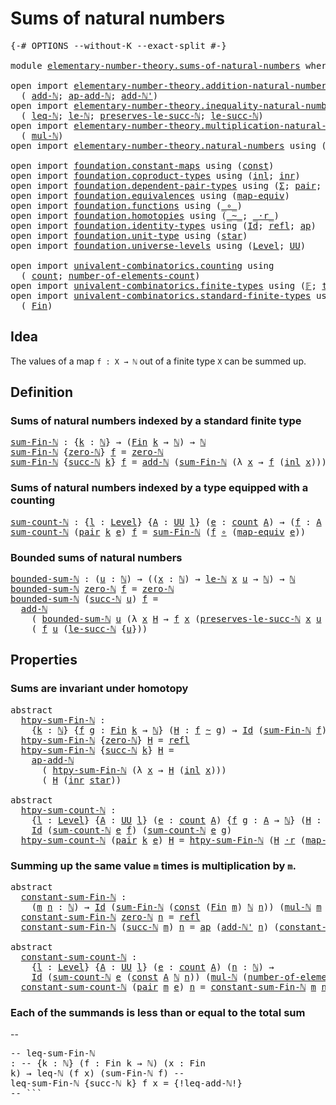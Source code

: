 # Sums of natural numbers

<pre class="Agda"><a id="36" class="Symbol">{-#</a> <a id="40" class="Keyword">OPTIONS</a> <a id="48" class="Pragma">--without-K</a> <a id="60" class="Pragma">--exact-split</a> <a id="74" class="Symbol">#-}</a>

<a id="79" class="Keyword">module</a> <a id="86" href="elementary-number-theory.sums-of-natural-numbers.html" class="Module">elementary-number-theory.sums-of-natural-numbers</a> <a id="135" class="Keyword">where</a>

<a id="142" class="Keyword">open</a> <a id="147" class="Keyword">import</a> <a id="154" href="elementary-number-theory.addition-natural-numbers.html" class="Module">elementary-number-theory.addition-natural-numbers</a> <a id="204" class="Keyword">using</a>
  <a id="212" class="Symbol">(</a> <a id="214" href="elementary-number-theory.addition-natural-numbers.html#1160" class="Function">add-ℕ</a><a id="219" class="Symbol">;</a> <a id="221" href="elementary-number-theory.addition-natural-numbers.html#1276" class="Function">ap-add-ℕ</a><a id="229" class="Symbol">;</a> <a id="231" href="elementary-number-theory.addition-natural-numbers.html#1233" class="Function">add-ℕ&#39;</a><a id="237" class="Symbol">)</a>
<a id="239" class="Keyword">open</a> <a id="244" class="Keyword">import</a> <a id="251" href="elementary-number-theory.inequality-natural-numbers.html" class="Module">elementary-number-theory.inequality-natural-numbers</a> <a id="303" class="Keyword">using</a>
  <a id="311" class="Symbol">(</a> <a id="313" href="elementary-number-theory.inequality-natural-numbers.html#1646" class="Function">leq-ℕ</a><a id="318" class="Symbol">;</a> <a id="320" href="elementary-number-theory.inequality-natural-numbers.html#2066" class="Function">le-ℕ</a><a id="324" class="Symbol">;</a> <a id="326" href="elementary-number-theory.inequality-natural-numbers.html#11907" class="Function">preserves-le-succ-ℕ</a><a id="345" class="Symbol">;</a> <a id="347" href="elementary-number-theory.inequality-natural-numbers.html#14478" class="Function">le-succ-ℕ</a><a id="356" class="Symbol">)</a>
<a id="358" class="Keyword">open</a> <a id="363" class="Keyword">import</a> <a id="370" href="elementary-number-theory.multiplication-natural-numbers.html" class="Module">elementary-number-theory.multiplication-natural-numbers</a> <a id="426" class="Keyword">using</a>
  <a id="434" class="Symbol">(</a> <a id="436" href="elementary-number-theory.multiplication-natural-numbers.html#1354" class="Function">mul-ℕ</a><a id="441" class="Symbol">)</a>
<a id="443" class="Keyword">open</a> <a id="448" class="Keyword">import</a> <a id="455" href="elementary-number-theory.natural-numbers.html" class="Module">elementary-number-theory.natural-numbers</a> <a id="496" class="Keyword">using</a> <a id="502" class="Symbol">(</a><a id="503" href="elementary-number-theory.natural-numbers.html#1444" class="Datatype">ℕ</a><a id="504" class="Symbol">;</a> <a id="506" href="elementary-number-theory.natural-numbers.html#1465" class="InductiveConstructor">zero-ℕ</a><a id="512" class="Symbol">;</a> <a id="514" href="elementary-number-theory.natural-numbers.html#1478" class="InductiveConstructor">succ-ℕ</a><a id="520" class="Symbol">)</a>

<a id="523" class="Keyword">open</a> <a id="528" class="Keyword">import</a> <a id="535" href="foundation.constant-maps.html" class="Module">foundation.constant-maps</a> <a id="560" class="Keyword">using</a> <a id="566" class="Symbol">(</a><a id="567" href="foundation-core.constant-maps.html#203" class="Function">const</a><a id="572" class="Symbol">)</a>
<a id="574" class="Keyword">open</a> <a id="579" class="Keyword">import</a> <a id="586" href="foundation.coproduct-types.html" class="Module">foundation.coproduct-types</a> <a id="613" class="Keyword">using</a> <a id="619" class="Symbol">(</a><a id="620" href="foundation.coproduct-types.html#1239" class="InductiveConstructor">inl</a><a id="623" class="Symbol">;</a> <a id="625" href="foundation.coproduct-types.html#1262" class="InductiveConstructor">inr</a><a id="628" class="Symbol">)</a>
<a id="630" class="Keyword">open</a> <a id="635" class="Keyword">import</a> <a id="642" href="foundation.dependent-pair-types.html" class="Module">foundation.dependent-pair-types</a> <a id="674" class="Keyword">using</a> <a id="680" class="Symbol">(</a><a id="681" href="foundation-core.dependent-pair-types.html#502" class="Record">Σ</a><a id="682" class="Symbol">;</a> <a id="684" href="foundation-core.dependent-pair-types.html#575" class="InductiveConstructor">pair</a><a id="688" class="Symbol">;</a> <a id="690" href="foundation-core.dependent-pair-types.html#592" class="Field">pr1</a><a id="693" class="Symbol">;</a> <a id="695" href="foundation-core.dependent-pair-types.html#604" class="Field">pr2</a><a id="698" class="Symbol">)</a>
<a id="700" class="Keyword">open</a> <a id="705" class="Keyword">import</a> <a id="712" href="foundation.equivalences.html" class="Module">foundation.equivalences</a> <a id="736" class="Keyword">using</a> <a id="742" class="Symbol">(</a><a id="743" href="foundation-core.equivalences.html#1807" class="Function">map-equiv</a><a id="752" class="Symbol">)</a>
<a id="754" class="Keyword">open</a> <a id="759" class="Keyword">import</a> <a id="766" href="foundation.functions.html" class="Module">foundation.functions</a> <a id="787" class="Keyword">using</a> <a id="793" class="Symbol">(</a><a id="794" href="foundation-core.functions.html#407" class="Function Operator">_∘_</a><a id="797" class="Symbol">)</a>
<a id="799" class="Keyword">open</a> <a id="804" class="Keyword">import</a> <a id="811" href="foundation.homotopies.html" class="Module">foundation.homotopies</a> <a id="833" class="Keyword">using</a> <a id="839" class="Symbol">(</a><a id="840" href="foundation-core.homotopies.html#545" class="Function Operator">_~_</a><a id="843" class="Symbol">;</a> <a id="845" href="foundation-core.homotopies.html#2052" class="Function Operator">_·r_</a><a id="849" class="Symbol">)</a>
<a id="851" class="Keyword">open</a> <a id="856" class="Keyword">import</a> <a id="863" href="foundation.identity-types.html" class="Module">foundation.identity-types</a> <a id="889" class="Keyword">using</a> <a id="895" class="Symbol">(</a><a id="896" href="foundation-core.identity-types.html#1754" class="Datatype">Id</a><a id="898" class="Symbol">;</a> <a id="900" href="foundation-core.identity-types.html#1807" class="InductiveConstructor">refl</a><a id="904" class="Symbol">;</a> <a id="906" href="foundation-core.identity-types.html#3990" class="Function">ap</a><a id="908" class="Symbol">)</a>
<a id="910" class="Keyword">open</a> <a id="915" class="Keyword">import</a> <a id="922" href="foundation.unit-type.html" class="Module">foundation.unit-type</a> <a id="943" class="Keyword">using</a> <a id="949" class="Symbol">(</a><a id="950" href="foundation.unit-type.html#1099" class="InductiveConstructor">star</a><a id="954" class="Symbol">)</a>
<a id="956" class="Keyword">open</a> <a id="961" class="Keyword">import</a> <a id="968" href="foundation.universe-levels.html" class="Module">foundation.universe-levels</a> <a id="995" class="Keyword">using</a> <a id="1001" class="Symbol">(</a><a id="1002" href="Agda.Primitive.html#597" class="Postulate">Level</a><a id="1007" class="Symbol">;</a> <a id="1009" href="foundation-core.universe-levels.html#222" class="Primitive">UU</a><a id="1011" class="Symbol">)</a>

<a id="1014" class="Keyword">open</a> <a id="1019" class="Keyword">import</a> <a id="1026" href="univalent-combinatorics.counting.html" class="Module">univalent-combinatorics.counting</a> <a id="1059" class="Keyword">using</a>
  <a id="1067" class="Symbol">(</a> <a id="1069" href="univalent-combinatorics.counting.html#1901" class="Function">count</a><a id="1074" class="Symbol">;</a> <a id="1076" href="univalent-combinatorics.counting.html#2029" class="Function">number-of-elements-count</a><a id="1100" class="Symbol">)</a>
<a id="1102" class="Keyword">open</a> <a id="1107" class="Keyword">import</a> <a id="1114" href="univalent-combinatorics.finite-types.html" class="Module">univalent-combinatorics.finite-types</a> <a id="1151" class="Keyword">using</a> <a id="1157" class="Symbol">(</a><a id="1158" href="univalent-combinatorics.finite-types.html#4639" class="Function">𝔽</a><a id="1159" class="Symbol">;</a> <a id="1161" href="univalent-combinatorics.finite-types.html#4687" class="Function">type-𝔽</a><a id="1167" class="Symbol">)</a>
<a id="1169" class="Keyword">open</a> <a id="1174" class="Keyword">import</a> <a id="1181" href="univalent-combinatorics.standard-finite-types.html" class="Module">univalent-combinatorics.standard-finite-types</a> <a id="1227" class="Keyword">using</a>
  <a id="1235" class="Symbol">(</a> <a id="1237" href="univalent-combinatorics.standard-finite-types.html#2149" class="Function">Fin</a><a id="1240" class="Symbol">)</a>
</pre>
## Idea

The values of a map `f : X → ℕ` out of a finite type `X` can be summed up.

## Definition

### Sums of natural numbers indexed by a standard finite type

<pre class="Agda"><a id="sum-Fin-ℕ"></a><a id="1418" href="elementary-number-theory.sums-of-natural-numbers.html#1418" class="Function">sum-Fin-ℕ</a> <a id="1428" class="Symbol">:</a> <a id="1430" class="Symbol">{</a><a id="1431" href="elementary-number-theory.sums-of-natural-numbers.html#1431" class="Bound">k</a> <a id="1433" class="Symbol">:</a> <a id="1435" href="elementary-number-theory.natural-numbers.html#1444" class="Datatype">ℕ</a><a id="1436" class="Symbol">}</a> <a id="1438" class="Symbol">→</a> <a id="1440" class="Symbol">(</a><a id="1441" href="univalent-combinatorics.standard-finite-types.html#2149" class="Function">Fin</a> <a id="1445" href="elementary-number-theory.sums-of-natural-numbers.html#1431" class="Bound">k</a> <a id="1447" class="Symbol">→</a> <a id="1449" href="elementary-number-theory.natural-numbers.html#1444" class="Datatype">ℕ</a><a id="1450" class="Symbol">)</a> <a id="1452" class="Symbol">→</a> <a id="1454" href="elementary-number-theory.natural-numbers.html#1444" class="Datatype">ℕ</a>
<a id="1456" href="elementary-number-theory.sums-of-natural-numbers.html#1418" class="Function">sum-Fin-ℕ</a> <a id="1466" class="Symbol">{</a><a id="1467" href="elementary-number-theory.natural-numbers.html#1465" class="InductiveConstructor">zero-ℕ</a><a id="1473" class="Symbol">}</a> <a id="1475" href="elementary-number-theory.sums-of-natural-numbers.html#1475" class="Bound">f</a> <a id="1477" class="Symbol">=</a> <a id="1479" href="elementary-number-theory.natural-numbers.html#1465" class="InductiveConstructor">zero-ℕ</a>
<a id="1486" href="elementary-number-theory.sums-of-natural-numbers.html#1418" class="Function">sum-Fin-ℕ</a> <a id="1496" class="Symbol">{</a><a id="1497" href="elementary-number-theory.natural-numbers.html#1478" class="InductiveConstructor">succ-ℕ</a> <a id="1504" href="elementary-number-theory.sums-of-natural-numbers.html#1504" class="Bound">k</a><a id="1505" class="Symbol">}</a> <a id="1507" href="elementary-number-theory.sums-of-natural-numbers.html#1507" class="Bound">f</a> <a id="1509" class="Symbol">=</a> <a id="1511" href="elementary-number-theory.addition-natural-numbers.html#1160" class="Function">add-ℕ</a> <a id="1517" class="Symbol">(</a><a id="1518" href="elementary-number-theory.sums-of-natural-numbers.html#1418" class="Function">sum-Fin-ℕ</a> <a id="1528" class="Symbol">(λ</a> <a id="1531" href="elementary-number-theory.sums-of-natural-numbers.html#1531" class="Bound">x</a> <a id="1533" class="Symbol">→</a> <a id="1535" href="elementary-number-theory.sums-of-natural-numbers.html#1507" class="Bound">f</a> <a id="1537" class="Symbol">(</a><a id="1538" href="foundation.coproduct-types.html#1239" class="InductiveConstructor">inl</a> <a id="1542" href="elementary-number-theory.sums-of-natural-numbers.html#1531" class="Bound">x</a><a id="1543" class="Symbol">)))</a> <a id="1547" class="Symbol">(</a><a id="1548" href="elementary-number-theory.sums-of-natural-numbers.html#1507" class="Bound">f</a> <a id="1550" class="Symbol">(</a><a id="1551" href="foundation.coproduct-types.html#1262" class="InductiveConstructor">inr</a> <a id="1555" href="foundation.unit-type.html#1099" class="InductiveConstructor">star</a><a id="1559" class="Symbol">))</a>
</pre>
### Sums of natural numbers indexed by a type equipped with a counting

<pre class="Agda"><a id="sum-count-ℕ"></a><a id="1647" href="elementary-number-theory.sums-of-natural-numbers.html#1647" class="Function">sum-count-ℕ</a> <a id="1659" class="Symbol">:</a> <a id="1661" class="Symbol">{</a><a id="1662" href="elementary-number-theory.sums-of-natural-numbers.html#1662" class="Bound">l</a> <a id="1664" class="Symbol">:</a> <a id="1666" href="Agda.Primitive.html#597" class="Postulate">Level</a><a id="1671" class="Symbol">}</a> <a id="1673" class="Symbol">{</a><a id="1674" href="elementary-number-theory.sums-of-natural-numbers.html#1674" class="Bound">A</a> <a id="1676" class="Symbol">:</a> <a id="1678" href="foundation-core.universe-levels.html#222" class="Primitive">UU</a> <a id="1681" href="elementary-number-theory.sums-of-natural-numbers.html#1662" class="Bound">l</a><a id="1682" class="Symbol">}</a> <a id="1684" class="Symbol">(</a><a id="1685" href="elementary-number-theory.sums-of-natural-numbers.html#1685" class="Bound">e</a> <a id="1687" class="Symbol">:</a> <a id="1689" href="univalent-combinatorics.counting.html#1901" class="Function">count</a> <a id="1695" href="elementary-number-theory.sums-of-natural-numbers.html#1674" class="Bound">A</a><a id="1696" class="Symbol">)</a> <a id="1698" class="Symbol">→</a> <a id="1700" class="Symbol">(</a><a id="1701" href="elementary-number-theory.sums-of-natural-numbers.html#1701" class="Bound">f</a> <a id="1703" class="Symbol">:</a> <a id="1705" href="elementary-number-theory.sums-of-natural-numbers.html#1674" class="Bound">A</a> <a id="1707" class="Symbol">→</a> <a id="1709" href="elementary-number-theory.natural-numbers.html#1444" class="Datatype">ℕ</a><a id="1710" class="Symbol">)</a> <a id="1712" class="Symbol">→</a> <a id="1714" href="elementary-number-theory.natural-numbers.html#1444" class="Datatype">ℕ</a>
<a id="1716" href="elementary-number-theory.sums-of-natural-numbers.html#1647" class="Function">sum-count-ℕ</a> <a id="1728" class="Symbol">(</a><a id="1729" href="foundation-core.dependent-pair-types.html#575" class="InductiveConstructor">pair</a> <a id="1734" href="elementary-number-theory.sums-of-natural-numbers.html#1734" class="Bound">k</a> <a id="1736" href="elementary-number-theory.sums-of-natural-numbers.html#1736" class="Bound">e</a><a id="1737" class="Symbol">)</a> <a id="1739" href="elementary-number-theory.sums-of-natural-numbers.html#1739" class="Bound">f</a> <a id="1741" class="Symbol">=</a> <a id="1743" href="elementary-number-theory.sums-of-natural-numbers.html#1418" class="Function">sum-Fin-ℕ</a> <a id="1753" class="Symbol">(</a><a id="1754" href="elementary-number-theory.sums-of-natural-numbers.html#1739" class="Bound">f</a> <a id="1756" href="foundation-core.functions.html#407" class="Function Operator">∘</a> <a id="1758" class="Symbol">(</a><a id="1759" href="foundation-core.equivalences.html#1807" class="Function">map-equiv</a> <a id="1769" href="elementary-number-theory.sums-of-natural-numbers.html#1736" class="Bound">e</a><a id="1770" class="Symbol">))</a>
</pre>
### Bounded sums of natural numbers

<pre class="Agda"><a id="bounded-sum-ℕ"></a><a id="1823" href="elementary-number-theory.sums-of-natural-numbers.html#1823" class="Function">bounded-sum-ℕ</a> <a id="1837" class="Symbol">:</a> <a id="1839" class="Symbol">(</a><a id="1840" href="elementary-number-theory.sums-of-natural-numbers.html#1840" class="Bound">u</a> <a id="1842" class="Symbol">:</a> <a id="1844" href="elementary-number-theory.natural-numbers.html#1444" class="Datatype">ℕ</a><a id="1845" class="Symbol">)</a> <a id="1847" class="Symbol">→</a> <a id="1849" class="Symbol">((</a><a id="1851" href="elementary-number-theory.sums-of-natural-numbers.html#1851" class="Bound">x</a> <a id="1853" class="Symbol">:</a> <a id="1855" href="elementary-number-theory.natural-numbers.html#1444" class="Datatype">ℕ</a><a id="1856" class="Symbol">)</a> <a id="1858" class="Symbol">→</a> <a id="1860" href="elementary-number-theory.inequality-natural-numbers.html#2066" class="Function">le-ℕ</a> <a id="1865" href="elementary-number-theory.sums-of-natural-numbers.html#1851" class="Bound">x</a> <a id="1867" href="elementary-number-theory.sums-of-natural-numbers.html#1840" class="Bound">u</a> <a id="1869" class="Symbol">→</a> <a id="1871" href="elementary-number-theory.natural-numbers.html#1444" class="Datatype">ℕ</a><a id="1872" class="Symbol">)</a> <a id="1874" class="Symbol">→</a> <a id="1876" href="elementary-number-theory.natural-numbers.html#1444" class="Datatype">ℕ</a>
<a id="1878" href="elementary-number-theory.sums-of-natural-numbers.html#1823" class="Function">bounded-sum-ℕ</a> <a id="1892" href="elementary-number-theory.natural-numbers.html#1465" class="InductiveConstructor">zero-ℕ</a> <a id="1899" href="elementary-number-theory.sums-of-natural-numbers.html#1899" class="Bound">f</a> <a id="1901" class="Symbol">=</a> <a id="1903" href="elementary-number-theory.natural-numbers.html#1465" class="InductiveConstructor">zero-ℕ</a>
<a id="1910" href="elementary-number-theory.sums-of-natural-numbers.html#1823" class="Function">bounded-sum-ℕ</a> <a id="1924" class="Symbol">(</a><a id="1925" href="elementary-number-theory.natural-numbers.html#1478" class="InductiveConstructor">succ-ℕ</a> <a id="1932" href="elementary-number-theory.sums-of-natural-numbers.html#1932" class="Bound">u</a><a id="1933" class="Symbol">)</a> <a id="1935" href="elementary-number-theory.sums-of-natural-numbers.html#1935" class="Bound">f</a> <a id="1937" class="Symbol">=</a>
  <a id="1941" href="elementary-number-theory.addition-natural-numbers.html#1160" class="Function">add-ℕ</a>
    <a id="1951" class="Symbol">(</a> <a id="1953" href="elementary-number-theory.sums-of-natural-numbers.html#1823" class="Function">bounded-sum-ℕ</a> <a id="1967" href="elementary-number-theory.sums-of-natural-numbers.html#1932" class="Bound">u</a> <a id="1969" class="Symbol">(λ</a> <a id="1972" href="elementary-number-theory.sums-of-natural-numbers.html#1972" class="Bound">x</a> <a id="1974" href="elementary-number-theory.sums-of-natural-numbers.html#1974" class="Bound">H</a> <a id="1976" class="Symbol">→</a> <a id="1978" href="elementary-number-theory.sums-of-natural-numbers.html#1935" class="Bound">f</a> <a id="1980" href="elementary-number-theory.sums-of-natural-numbers.html#1972" class="Bound">x</a> <a id="1982" class="Symbol">(</a><a id="1983" href="elementary-number-theory.inequality-natural-numbers.html#11907" class="Function">preserves-le-succ-ℕ</a> <a id="2003" href="elementary-number-theory.sums-of-natural-numbers.html#1972" class="Bound">x</a> <a id="2005" href="elementary-number-theory.sums-of-natural-numbers.html#1932" class="Bound">u</a> <a id="2007" href="elementary-number-theory.sums-of-natural-numbers.html#1974" class="Bound">H</a><a id="2008" class="Symbol">)))</a>
    <a id="2016" class="Symbol">(</a> <a id="2018" href="elementary-number-theory.sums-of-natural-numbers.html#1935" class="Bound">f</a> <a id="2020" href="elementary-number-theory.sums-of-natural-numbers.html#1932" class="Bound">u</a> <a id="2022" class="Symbol">(</a><a id="2023" href="elementary-number-theory.inequality-natural-numbers.html#14478" class="Function">le-succ-ℕ</a> <a id="2033" class="Symbol">{</a><a id="2034" href="elementary-number-theory.sums-of-natural-numbers.html#1932" class="Bound">u</a><a id="2035" class="Symbol">}))</a>
</pre>
## Properties

### Sums are invariant under homotopy

<pre class="Agda"><a id="2106" class="Keyword">abstract</a>
  <a id="htpy-sum-Fin-ℕ"></a><a id="2117" href="elementary-number-theory.sums-of-natural-numbers.html#2117" class="Function">htpy-sum-Fin-ℕ</a> <a id="2132" class="Symbol">:</a>
    <a id="2138" class="Symbol">{</a><a id="2139" href="elementary-number-theory.sums-of-natural-numbers.html#2139" class="Bound">k</a> <a id="2141" class="Symbol">:</a> <a id="2143" href="elementary-number-theory.natural-numbers.html#1444" class="Datatype">ℕ</a><a id="2144" class="Symbol">}</a> <a id="2146" class="Symbol">{</a><a id="2147" href="elementary-number-theory.sums-of-natural-numbers.html#2147" class="Bound">f</a> <a id="2149" href="elementary-number-theory.sums-of-natural-numbers.html#2149" class="Bound">g</a> <a id="2151" class="Symbol">:</a> <a id="2153" href="univalent-combinatorics.standard-finite-types.html#2149" class="Function">Fin</a> <a id="2157" href="elementary-number-theory.sums-of-natural-numbers.html#2139" class="Bound">k</a> <a id="2159" class="Symbol">→</a> <a id="2161" href="elementary-number-theory.natural-numbers.html#1444" class="Datatype">ℕ</a><a id="2162" class="Symbol">}</a> <a id="2164" class="Symbol">(</a><a id="2165" href="elementary-number-theory.sums-of-natural-numbers.html#2165" class="Bound">H</a> <a id="2167" class="Symbol">:</a> <a id="2169" href="elementary-number-theory.sums-of-natural-numbers.html#2147" class="Bound">f</a> <a id="2171" href="foundation-core.homotopies.html#545" class="Function Operator">~</a> <a id="2173" href="elementary-number-theory.sums-of-natural-numbers.html#2149" class="Bound">g</a><a id="2174" class="Symbol">)</a> <a id="2176" class="Symbol">→</a> <a id="2178" href="foundation-core.identity-types.html#1754" class="Datatype">Id</a> <a id="2181" class="Symbol">(</a><a id="2182" href="elementary-number-theory.sums-of-natural-numbers.html#1418" class="Function">sum-Fin-ℕ</a> <a id="2192" href="elementary-number-theory.sums-of-natural-numbers.html#2147" class="Bound">f</a><a id="2193" class="Symbol">)</a> <a id="2195" class="Symbol">(</a><a id="2196" href="elementary-number-theory.sums-of-natural-numbers.html#1418" class="Function">sum-Fin-ℕ</a> <a id="2206" href="elementary-number-theory.sums-of-natural-numbers.html#2149" class="Bound">g</a><a id="2207" class="Symbol">)</a>
  <a id="2211" href="elementary-number-theory.sums-of-natural-numbers.html#2117" class="Function">htpy-sum-Fin-ℕ</a> <a id="2226" class="Symbol">{</a><a id="2227" href="elementary-number-theory.natural-numbers.html#1465" class="InductiveConstructor">zero-ℕ</a><a id="2233" class="Symbol">}</a> <a id="2235" href="elementary-number-theory.sums-of-natural-numbers.html#2235" class="Bound">H</a> <a id="2237" class="Symbol">=</a> <a id="2239" href="foundation-core.identity-types.html#1807" class="InductiveConstructor">refl</a>
  <a id="2246" href="elementary-number-theory.sums-of-natural-numbers.html#2117" class="Function">htpy-sum-Fin-ℕ</a> <a id="2261" class="Symbol">{</a><a id="2262" href="elementary-number-theory.natural-numbers.html#1478" class="InductiveConstructor">succ-ℕ</a> <a id="2269" href="elementary-number-theory.sums-of-natural-numbers.html#2269" class="Bound">k</a><a id="2270" class="Symbol">}</a> <a id="2272" href="elementary-number-theory.sums-of-natural-numbers.html#2272" class="Bound">H</a> <a id="2274" class="Symbol">=</a>
    <a id="2280" href="elementary-number-theory.addition-natural-numbers.html#1276" class="Function">ap-add-ℕ</a>
      <a id="2295" class="Symbol">(</a> <a id="2297" href="elementary-number-theory.sums-of-natural-numbers.html#2117" class="Function">htpy-sum-Fin-ℕ</a> <a id="2312" class="Symbol">(λ</a> <a id="2315" href="elementary-number-theory.sums-of-natural-numbers.html#2315" class="Bound">x</a> <a id="2317" class="Symbol">→</a> <a id="2319" href="elementary-number-theory.sums-of-natural-numbers.html#2272" class="Bound">H</a> <a id="2321" class="Symbol">(</a><a id="2322" href="foundation.coproduct-types.html#1239" class="InductiveConstructor">inl</a> <a id="2326" href="elementary-number-theory.sums-of-natural-numbers.html#2315" class="Bound">x</a><a id="2327" class="Symbol">)))</a>
      <a id="2337" class="Symbol">(</a> <a id="2339" href="elementary-number-theory.sums-of-natural-numbers.html#2272" class="Bound">H</a> <a id="2341" class="Symbol">(</a><a id="2342" href="foundation.coproduct-types.html#1262" class="InductiveConstructor">inr</a> <a id="2346" href="foundation.unit-type.html#1099" class="InductiveConstructor">star</a><a id="2350" class="Symbol">))</a>

<a id="2354" class="Keyword">abstract</a>
  <a id="htpy-sum-count-ℕ"></a><a id="2365" href="elementary-number-theory.sums-of-natural-numbers.html#2365" class="Function">htpy-sum-count-ℕ</a> <a id="2382" class="Symbol">:</a>
    <a id="2388" class="Symbol">{</a><a id="2389" href="elementary-number-theory.sums-of-natural-numbers.html#2389" class="Bound">l</a> <a id="2391" class="Symbol">:</a> <a id="2393" href="Agda.Primitive.html#597" class="Postulate">Level</a><a id="2398" class="Symbol">}</a> <a id="2400" class="Symbol">{</a><a id="2401" href="elementary-number-theory.sums-of-natural-numbers.html#2401" class="Bound">A</a> <a id="2403" class="Symbol">:</a> <a id="2405" href="foundation-core.universe-levels.html#222" class="Primitive">UU</a> <a id="2408" href="elementary-number-theory.sums-of-natural-numbers.html#2389" class="Bound">l</a><a id="2409" class="Symbol">}</a> <a id="2411" class="Symbol">(</a><a id="2412" href="elementary-number-theory.sums-of-natural-numbers.html#2412" class="Bound">e</a> <a id="2414" class="Symbol">:</a> <a id="2416" href="univalent-combinatorics.counting.html#1901" class="Function">count</a> <a id="2422" href="elementary-number-theory.sums-of-natural-numbers.html#2401" class="Bound">A</a><a id="2423" class="Symbol">)</a> <a id="2425" class="Symbol">{</a><a id="2426" href="elementary-number-theory.sums-of-natural-numbers.html#2426" class="Bound">f</a> <a id="2428" href="elementary-number-theory.sums-of-natural-numbers.html#2428" class="Bound">g</a> <a id="2430" class="Symbol">:</a> <a id="2432" href="elementary-number-theory.sums-of-natural-numbers.html#2401" class="Bound">A</a> <a id="2434" class="Symbol">→</a> <a id="2436" href="elementary-number-theory.natural-numbers.html#1444" class="Datatype">ℕ</a><a id="2437" class="Symbol">}</a> <a id="2439" class="Symbol">(</a><a id="2440" href="elementary-number-theory.sums-of-natural-numbers.html#2440" class="Bound">H</a> <a id="2442" class="Symbol">:</a> <a id="2444" href="elementary-number-theory.sums-of-natural-numbers.html#2426" class="Bound">f</a> <a id="2446" href="foundation-core.homotopies.html#545" class="Function Operator">~</a> <a id="2448" href="elementary-number-theory.sums-of-natural-numbers.html#2428" class="Bound">g</a><a id="2449" class="Symbol">)</a> <a id="2451" class="Symbol">→</a>
    <a id="2457" href="foundation-core.identity-types.html#1754" class="Datatype">Id</a> <a id="2460" class="Symbol">(</a><a id="2461" href="elementary-number-theory.sums-of-natural-numbers.html#1647" class="Function">sum-count-ℕ</a> <a id="2473" href="elementary-number-theory.sums-of-natural-numbers.html#2412" class="Bound">e</a> <a id="2475" href="elementary-number-theory.sums-of-natural-numbers.html#2426" class="Bound">f</a><a id="2476" class="Symbol">)</a> <a id="2478" class="Symbol">(</a><a id="2479" href="elementary-number-theory.sums-of-natural-numbers.html#1647" class="Function">sum-count-ℕ</a> <a id="2491" href="elementary-number-theory.sums-of-natural-numbers.html#2412" class="Bound">e</a> <a id="2493" href="elementary-number-theory.sums-of-natural-numbers.html#2428" class="Bound">g</a><a id="2494" class="Symbol">)</a>
  <a id="2498" href="elementary-number-theory.sums-of-natural-numbers.html#2365" class="Function">htpy-sum-count-ℕ</a> <a id="2515" class="Symbol">(</a><a id="2516" href="foundation-core.dependent-pair-types.html#575" class="InductiveConstructor">pair</a> <a id="2521" href="elementary-number-theory.sums-of-natural-numbers.html#2521" class="Bound">k</a> <a id="2523" href="elementary-number-theory.sums-of-natural-numbers.html#2523" class="Bound">e</a><a id="2524" class="Symbol">)</a> <a id="2526" href="elementary-number-theory.sums-of-natural-numbers.html#2526" class="Bound">H</a> <a id="2528" class="Symbol">=</a> <a id="2530" href="elementary-number-theory.sums-of-natural-numbers.html#2117" class="Function">htpy-sum-Fin-ℕ</a> <a id="2545" class="Symbol">(</a><a id="2546" href="elementary-number-theory.sums-of-natural-numbers.html#2526" class="Bound">H</a> <a id="2548" href="foundation-core.homotopies.html#2052" class="Function Operator">·r</a> <a id="2551" class="Symbol">(</a><a id="2552" href="foundation-core.equivalences.html#1807" class="Function">map-equiv</a> <a id="2562" href="elementary-number-theory.sums-of-natural-numbers.html#2523" class="Bound">e</a><a id="2563" class="Symbol">))</a>
</pre>
### Summing up the same value `m` times is multiplication by `m`.

<pre class="Agda"><a id="2646" class="Keyword">abstract</a>
  <a id="constant-sum-Fin-ℕ"></a><a id="2657" href="elementary-number-theory.sums-of-natural-numbers.html#2657" class="Function">constant-sum-Fin-ℕ</a> <a id="2676" class="Symbol">:</a>
    <a id="2682" class="Symbol">(</a><a id="2683" href="elementary-number-theory.sums-of-natural-numbers.html#2683" class="Bound">m</a> <a id="2685" href="elementary-number-theory.sums-of-natural-numbers.html#2685" class="Bound">n</a> <a id="2687" class="Symbol">:</a> <a id="2689" href="elementary-number-theory.natural-numbers.html#1444" class="Datatype">ℕ</a><a id="2690" class="Symbol">)</a> <a id="2692" class="Symbol">→</a> <a id="2694" href="foundation-core.identity-types.html#1754" class="Datatype">Id</a> <a id="2697" class="Symbol">(</a><a id="2698" href="elementary-number-theory.sums-of-natural-numbers.html#1418" class="Function">sum-Fin-ℕ</a> <a id="2708" class="Symbol">(</a><a id="2709" href="foundation-core.constant-maps.html#203" class="Function">const</a> <a id="2715" class="Symbol">(</a><a id="2716" href="univalent-combinatorics.standard-finite-types.html#2149" class="Function">Fin</a> <a id="2720" href="elementary-number-theory.sums-of-natural-numbers.html#2683" class="Bound">m</a><a id="2721" class="Symbol">)</a> <a id="2723" href="elementary-number-theory.natural-numbers.html#1444" class="Datatype">ℕ</a> <a id="2725" href="elementary-number-theory.sums-of-natural-numbers.html#2685" class="Bound">n</a><a id="2726" class="Symbol">))</a> <a id="2729" class="Symbol">(</a><a id="2730" href="elementary-number-theory.multiplication-natural-numbers.html#1354" class="Function">mul-ℕ</a> <a id="2736" href="elementary-number-theory.sums-of-natural-numbers.html#2683" class="Bound">m</a> <a id="2738" href="elementary-number-theory.sums-of-natural-numbers.html#2685" class="Bound">n</a><a id="2739" class="Symbol">)</a>
  <a id="2743" href="elementary-number-theory.sums-of-natural-numbers.html#2657" class="Function">constant-sum-Fin-ℕ</a> <a id="2762" href="elementary-number-theory.natural-numbers.html#1465" class="InductiveConstructor">zero-ℕ</a> <a id="2769" href="elementary-number-theory.sums-of-natural-numbers.html#2769" class="Bound">n</a> <a id="2771" class="Symbol">=</a> <a id="2773" href="foundation-core.identity-types.html#1807" class="InductiveConstructor">refl</a>
  <a id="2780" href="elementary-number-theory.sums-of-natural-numbers.html#2657" class="Function">constant-sum-Fin-ℕ</a> <a id="2799" class="Symbol">(</a><a id="2800" href="elementary-number-theory.natural-numbers.html#1478" class="InductiveConstructor">succ-ℕ</a> <a id="2807" href="elementary-number-theory.sums-of-natural-numbers.html#2807" class="Bound">m</a><a id="2808" class="Symbol">)</a> <a id="2810" href="elementary-number-theory.sums-of-natural-numbers.html#2810" class="Bound">n</a> <a id="2812" class="Symbol">=</a> <a id="2814" href="foundation-core.identity-types.html#3990" class="Function">ap</a> <a id="2817" class="Symbol">(</a><a id="2818" href="elementary-number-theory.addition-natural-numbers.html#1233" class="Function">add-ℕ&#39;</a> <a id="2825" href="elementary-number-theory.sums-of-natural-numbers.html#2810" class="Bound">n</a><a id="2826" class="Symbol">)</a> <a id="2828" class="Symbol">(</a><a id="2829" href="elementary-number-theory.sums-of-natural-numbers.html#2657" class="Function">constant-sum-Fin-ℕ</a> <a id="2848" href="elementary-number-theory.sums-of-natural-numbers.html#2807" class="Bound">m</a> <a id="2850" href="elementary-number-theory.sums-of-natural-numbers.html#2810" class="Bound">n</a><a id="2851" class="Symbol">)</a>

<a id="2854" class="Keyword">abstract</a>
  <a id="constant-sum-count-ℕ"></a><a id="2865" href="elementary-number-theory.sums-of-natural-numbers.html#2865" class="Function">constant-sum-count-ℕ</a> <a id="2886" class="Symbol">:</a>
    <a id="2892" class="Symbol">{</a><a id="2893" href="elementary-number-theory.sums-of-natural-numbers.html#2893" class="Bound">l</a> <a id="2895" class="Symbol">:</a> <a id="2897" href="Agda.Primitive.html#597" class="Postulate">Level</a><a id="2902" class="Symbol">}</a> <a id="2904" class="Symbol">{</a><a id="2905" href="elementary-number-theory.sums-of-natural-numbers.html#2905" class="Bound">A</a> <a id="2907" class="Symbol">:</a> <a id="2909" href="foundation-core.universe-levels.html#222" class="Primitive">UU</a> <a id="2912" href="elementary-number-theory.sums-of-natural-numbers.html#2893" class="Bound">l</a><a id="2913" class="Symbol">}</a> <a id="2915" class="Symbol">(</a><a id="2916" href="elementary-number-theory.sums-of-natural-numbers.html#2916" class="Bound">e</a> <a id="2918" class="Symbol">:</a> <a id="2920" href="univalent-combinatorics.counting.html#1901" class="Function">count</a> <a id="2926" href="elementary-number-theory.sums-of-natural-numbers.html#2905" class="Bound">A</a><a id="2927" class="Symbol">)</a> <a id="2929" class="Symbol">(</a><a id="2930" href="elementary-number-theory.sums-of-natural-numbers.html#2930" class="Bound">n</a> <a id="2932" class="Symbol">:</a> <a id="2934" href="elementary-number-theory.natural-numbers.html#1444" class="Datatype">ℕ</a><a id="2935" class="Symbol">)</a> <a id="2937" class="Symbol">→</a>
    <a id="2943" href="foundation-core.identity-types.html#1754" class="Datatype">Id</a> <a id="2946" class="Symbol">(</a><a id="2947" href="elementary-number-theory.sums-of-natural-numbers.html#1647" class="Function">sum-count-ℕ</a> <a id="2959" href="elementary-number-theory.sums-of-natural-numbers.html#2916" class="Bound">e</a> <a id="2961" class="Symbol">(</a><a id="2962" href="foundation-core.constant-maps.html#203" class="Function">const</a> <a id="2968" href="elementary-number-theory.sums-of-natural-numbers.html#2905" class="Bound">A</a> <a id="2970" href="elementary-number-theory.natural-numbers.html#1444" class="Datatype">ℕ</a> <a id="2972" href="elementary-number-theory.sums-of-natural-numbers.html#2930" class="Bound">n</a><a id="2973" class="Symbol">))</a> <a id="2976" class="Symbol">(</a><a id="2977" href="elementary-number-theory.multiplication-natural-numbers.html#1354" class="Function">mul-ℕ</a> <a id="2983" class="Symbol">(</a><a id="2984" href="univalent-combinatorics.counting.html#2029" class="Function">number-of-elements-count</a> <a id="3009" href="elementary-number-theory.sums-of-natural-numbers.html#2916" class="Bound">e</a><a id="3010" class="Symbol">)</a> <a id="3012" href="elementary-number-theory.sums-of-natural-numbers.html#2930" class="Bound">n</a><a id="3013" class="Symbol">)</a>
  <a id="3017" href="elementary-number-theory.sums-of-natural-numbers.html#2865" class="Function">constant-sum-count-ℕ</a> <a id="3038" class="Symbol">(</a><a id="3039" href="foundation-core.dependent-pair-types.html#575" class="InductiveConstructor">pair</a> <a id="3044" href="elementary-number-theory.sums-of-natural-numbers.html#3044" class="Bound">m</a> <a id="3046" href="elementary-number-theory.sums-of-natural-numbers.html#3046" class="Bound">e</a><a id="3047" class="Symbol">)</a> <a id="3049" href="elementary-number-theory.sums-of-natural-numbers.html#3049" class="Bound">n</a> <a id="3051" class="Symbol">=</a> <a id="3053" href="elementary-number-theory.sums-of-natural-numbers.html#2657" class="Function">constant-sum-Fin-ℕ</a> <a id="3072" href="elementary-number-theory.sums-of-natural-numbers.html#3044" class="Bound">m</a> <a id="3074" href="elementary-number-theory.sums-of-natural-numbers.html#3049" class="Bound">n</a>
</pre>
### Each of the summands is less than or equal to the total sum

-- <pre class="Agda"><a id="3157" class="Comment">-- leq-sum-Fin-ℕ :</a>
<a id="3176" class="Comment">--   {k : ℕ} (f : Fin k → ℕ) (x : Fin k) → leq-ℕ (f x) (sum-Fin-ℕ f)</a>
<a id="3245" class="Comment">-- leq-sum-Fin-ℕ {succ-ℕ k} f x = {!leq-add-ℕ!}</a>
<a id="3293" class="Comment">-- ```</a>
</pre>